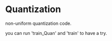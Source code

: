 # Quantization
non-uniform quantization code. 

you can run 'train_Quan' and 'train' to have a try.
